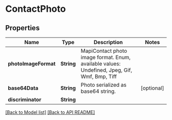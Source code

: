 
# ContactPhoto
## Properties
Name | Type | Description | Notes
------------ | ------------- | ------------- | -------------
**photoImageFormat** | **String** | MapiContact photo image format. Enum, available values: Undefined, Jpeg, Gif, Wmf, Bmp, Tiff | 
**base64Data** | **String** | Photo serialized as base64 string.              |  [optional]
**discriminator** | **String** |  | 




[[Back to Model list]](Models.md) [[Back to API README]](README.md)

